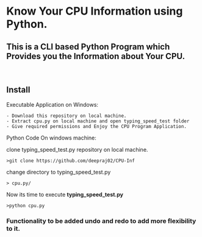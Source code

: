 # Know Your CPU Information using Python.


## This is a CLI based Python Program which Provides you the Information about Your CPU.
<br>

 ## Install
  Executable Application on Windows:
  ```
  - Download this repository on local machine.
  - Extract cpu.py on local machine and open typing_speed_test folder
  - Give required permissions and Enjoy the CPU Program Application.
  ```

  Python Code On windows machine:

  clone typing_speed_test.py repository on local machine.
  ```
  >git clone https://github.com/deepraj02/CPU-Inf
  ```
  change directory to typing_speed_test.py
  ```
  > cpu.py/
  ```

Now its time to execute **typing_speed_test.py**
```
>python cpu.py
```
### Functionality to be added undo and redo to add more flexibility to it.
